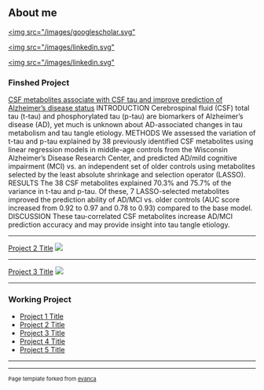 ## About me

[<img src="/images/googlescholar.svg"](https://scholar.google.co.in/citations?user=DW-wSxEAAAAJ)
 
  
[<img src="/images/linkedin.svg"](https:linkedin.com/in/ruocheng-dong-20808ba9)


[<img src="/images/linkedin.svg"](https://twitter.com/RoxanneDong)

### Finshed Project

[CSF metabolites associate with CSF tau and improve prediction of Alzheimer’s disease status](/sample_page)
INTRODUCTION Cerebrospinal fluid (CSF) total tau (t-tau) and phosphorylated tau (p-tau) are biomarkers of Alzheimer’s disease (AD), yet much is unknown about AD-associated changes in tau metabolism and tau tangle etiology.
METHODS We assessed the variation of t-tau and p-tau explained by 38 previously identified CSF metabolites using linear regression models in middle-age controls from the Wisconsin Alzheimer’s Disease Research Center, and predicted AD/mild cognitive impairment (MCI) vs. an independent set of older controls using metabolites selected by the least absolute shrinkage and selection operator (LASSO).
RESULTS The 38 CSF metabolites explained 70.3% and 75.7% of the variance in t-tau and p-tau. Of these, 7 LASSO-selected metabolites improved the prediction ability of AD/MCI vs. older controls (AUC score increased from 0.92 to 0.97 and 0.78 to 0.93) compared to the base model.
DISCUSSION These tau-correlated CSF metabolites increase AD/MCI prediction accuracy and may provide insight into tau tangle etiology.

---
[Project 2 Title](/pdf/sample_presentation.pdf)
<img src="images/dummy_thumbnail.jpg?raw=true"/>

---
[Project 3 Title](http://example.com/)
<img src="images/dummy_thumbnail.jpg?raw=true"/>

---

### Working Project

- [Project 1 Title](http://example.com/)
- [Project 2 Title](http://example.com/)
- [Project 3 Title](http://example.com/)
- [Project 4 Title](http://example.com/)
- [Project 5 Title](http://example.com/)

---




---
<p style="font-size:11px">Page template forked from <a href="https://github.com/evanca/quick-portfolio">evanca</a></p>
<!-- Remove above link if you don't want to attibute -->
